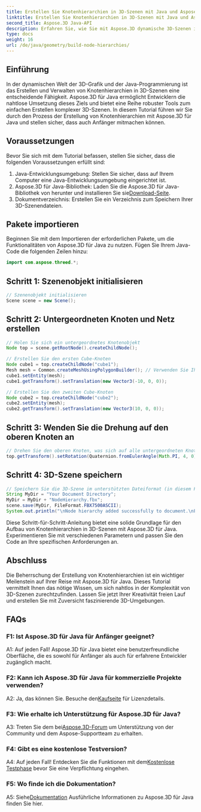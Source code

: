 ```yaml
---
title: Erstellen Sie Knotenhierarchien in 3D-Szenen mit Java und Aspose.3D
linktitle: Erstellen Sie Knotenhierarchien in 3D-Szenen mit Java und Aspose.3D
second_title: Aspose.3D Java-API
description: Erfahren Sie, wie Sie mit Aspose.3D dynamische 3D-Szenen in Java erstellen. Erstellen Sie mühelos Knotenhierarchien und verbessern Sie Ihr 3D-Grafikspiel.
type: docs
weight: 16
url: /de/java/geometry/build-node-hierarchies/
---
```

## Einführung

In der dynamischen Welt der 3D-Grafik und der Java-Programmierung ist das Erstellen und Verwalten von Knotenhierarchien in 3D-Szenen eine entscheidende Fähigkeit. Aspose.3D für Java ermöglicht Entwicklern die nahtlose Umsetzung dieses Ziels und bietet eine Reihe robuster Tools zum einfachen Erstellen komplexer 3D-Szenen. In diesem Tutorial führen wir Sie durch den Prozess der Erstellung von Knotenhierarchien mit Aspose.3D für Java und stellen sicher, dass auch Anfänger mitmachen können.

## Voraussetzungen

Bevor Sie sich mit dem Tutorial befassen, stellen Sie sicher, dass die folgenden Voraussetzungen erfüllt sind:

1. Java-Entwicklungsumgebung: Stellen Sie sicher, dass auf Ihrem Computer eine Java-Entwicklungsumgebung eingerichtet ist.
2.  Aspose.3D für Java-Bibliothek: Laden Sie die Aspose.3D für Java-Bibliothek von herunter und installieren Sie sie[Download-Seite](https://releases.aspose.com/3d/java/).
3. Dokumentverzeichnis: Erstellen Sie ein Verzeichnis zum Speichern Ihrer 3D-Szenendateien.

## Pakete importieren

Beginnen Sie mit dem Importieren der erforderlichen Pakete, um die Funktionalitäten von Aspose.3D für Java zu nutzen. Fügen Sie Ihrem Java-Code die folgenden Zeilen hinzu:

```java
import com.aspose.threed.*;

```

## Schritt 1: Szenenobjekt initialisieren

```java
// Szenenobjekt initialisieren
Scene scene = new Scene();
```

## Schritt 2: Untergeordneten Knoten und Netz erstellen

```java
// Holen Sie sich ein untergeordnetes Knotenobjekt
Node top = scene.getRootNode().createChildNode();

// Erstellen Sie den ersten Cube-Knoten
Node cube1 = top.createChildNode("cube1");
Mesh mesh = Common.createMeshUsingPolygonBuilder(); // Verwenden Sie Ihre Netzerstellungsmethode
cube1.setEntity(mesh);
cube1.getTransform().setTranslation(new Vector3(-10, 0, 0));

// Erstellen Sie den zweiten Cube-Knoten
Node cube2 = top.createChildNode("cube2");
cube2.setEntity(mesh);
cube2.getTransform().setTranslation(new Vector3(10, 0, 0));
```

## Schritt 3: Wenden Sie die Drehung auf den oberen Knoten an

```java
// Drehen Sie den oberen Knoten, was sich auf alle untergeordneten Knoten auswirkt
top.getTransform().setRotation(Quaternion.fromEulerAngle(Math.PI, 4, 0));
```

## Schritt 4: 3D-Szene speichern

```java
// Speichern Sie die 3D-Szene im unterstützten Dateiformat (in diesem Fall FBX).
String MyDir = "Your Document Directory";
MyDir = MyDir + "NodeHierarchy.fbx";
scene.save(MyDir, FileFormat.FBX7500ASCII);
System.out.println("\nNode hierarchy added successfully to document.\nFile saved at " + MyDir);
```

Diese Schritt-für-Schritt-Anleitung bietet eine solide Grundlage für den Aufbau von Knotenhierarchien in 3D-Szenen mit Aspose.3D für Java. Experimentieren Sie mit verschiedenen Parametern und passen Sie den Code an Ihre spezifischen Anforderungen an.

## Abschluss

Die Beherrschung der Erstellung von Knotenhierarchien ist ein wichtiger Meilenstein auf Ihrer Reise mit Aspose.3D für Java. Dieses Tutorial vermittelt Ihnen das nötige Wissen, um sich nahtlos in der Komplexität von 3D-Szenen zurechtzufinden. Lassen Sie jetzt Ihrer Kreativität freien Lauf und erstellen Sie mit Zuversicht faszinierende 3D-Umgebungen.

## FAQs

### F1: Ist Aspose.3D für Java für Anfänger geeignet?

A1: Auf jeden Fall! Aspose.3D für Java bietet eine benutzerfreundliche Oberfläche, die es sowohl für Anfänger als auch für erfahrene Entwickler zugänglich macht.

### F2: Kann ich Aspose.3D für Java für kommerzielle Projekte verwenden?

 A2: Ja, das können Sie. Besuche den[Kaufseite](https://purchase.aspose.com/buy) für Lizenzdetails.

### F3: Wie erhalte ich Unterstützung für Aspose.3D für Java?

 A3: Treten Sie dem bei[Aspose.3D-Forum](https://forum.aspose.com/c/3d/18) um Unterstützung von der Community und dem Aspose-Supportteam zu erhalten.

### F4: Gibt es eine kostenlose Testversion?

 A4: Auf jeden Fall! Entdecken Sie die Funktionen mit dem[Kostenlose Testphase](https://releases.aspose.com/) bevor Sie eine Verpflichtung eingehen.

### F5: Wo finde ich die Dokumentation?

 A5: Siehe[Dokumentation](https://reference.aspose.com/3d/java/) Ausführliche Informationen zu Aspose.3D für Java finden Sie hier.